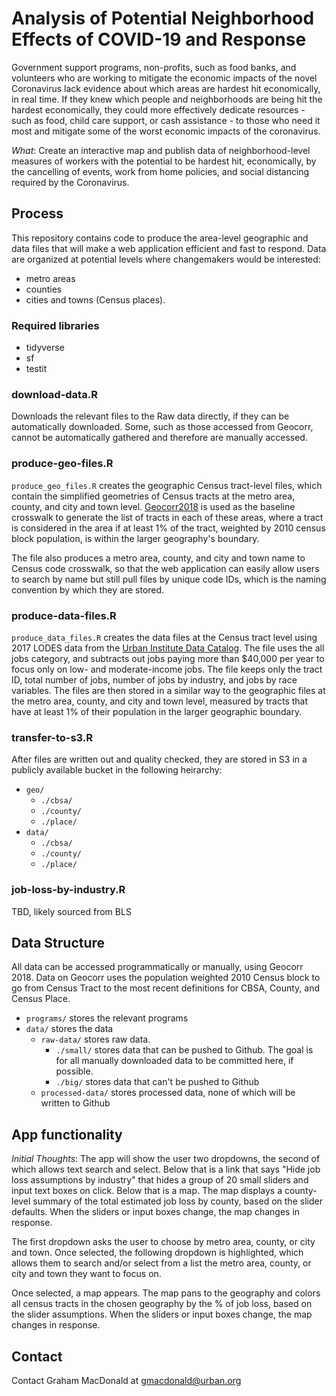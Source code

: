 # Analysis of Potential Neighborhood Effects of COVID-19 and Response

Government support programs, non-profits, such as food banks, and volunteers who are working to mitigate the economic impacts of the novel Coronavirus lack evidence about which areas are hardest hit economically, in real time. If they knew which people and neighborhoods are being hit the hardest economically, they could more effectively dedicate resources - such as food, child care support, or cash assistance - to those who need it most and mitigate some of the worst economic impacts of the coronavirus.

*What*: Create an interactive map and publish data of neighborhood-level measures of workers with the potential to be hardest hit, economically, by the cancelling of events, work from home policies, and social distancing required by the Coronavirus.

## Process

This repository contains code to produce the area-level geographic and data files that will make a web application efficient and fast to respond. Data are organized at potential levels where changemakers would be interested:

- metro areas
- counties
- cities and towns (Census places).

### Required libraries

- tidyverse
- sf
- testit

### download-data.R

Downloads the relevant files to the Raw data directly, if they can be automatically downloaded. Some, such as those accessed from Geocorr, cannot be automatically gathered and therefore are manually accessed.

### produce-geo-files.R

`produce_geo_files.R` creates the geographic Census tract-level files, which contain the simplified geometries of Census tracts at the metro area, county, and city and town level. [Geocorr2018](http://mcdc.missouri.edu/applications/geocorr2018.html) is used as the baseline crosswalk to generate the list of tracts in each of these areas, where a tract is considered in the area if at least 1% of the tract, weighted by 2010 census block population, is within the larger geography's boundary.

The file also produces a metro area, county, and city and town name to Census code crosswalk, so that the web application can easily allow users to search by name but still pull files by unique code IDs, which is the naming convention by which they are stored.

### produce-data-files.R

`produce_data_files.R` creates the data files at the Census tract level using 2017 LODES data from the [Urban Institute Data Catalog](https://datacatalog.urban.org/dataset/longitudinal-employer-household-dynamics-origin-destination-employment-statistics-lodes). The file uses the all jobs category, and subtracts out jobs paying more than $40,000 per year to focus only on low- and moderate-income jobs. The file keeps only the tract ID, total number of jobs, number of jobs by industry, and jobs by race variables. The files are then stored in a similar way to the geographic files at the metro area, county, and city and town level, measured by tracts that have at least 1% of their population in the larger geographic boundary.

### transfer-to-s3.R

After files are written out and quality checked, they are stored in S3 in a publicly available bucket in the following heirarchy:

- `geo/`
  - `./cbsa/`
  - `./county/`
  - `./place/`
- `data/`
  - `./cbsa/`
  - `./county/`
  - `./place/`
  
### job-loss-by-industry.R

TBD, likely sourced from BLS

## Data Structure

All data can be accessed programmatically or manually, using Geocorr 2018. Data on Geocorr uses the population weighted 2010 Census block to go from Census Tract to the most recent definitions for CBSA, County, and Census Place.

- `programs/` stores the relevant programs
- `data/` stores the data
  - `raw-data/` stores raw data.
    - `./small/` stores data that can be pushed to Github. The goal is for all manually downloaded data to be committed here, if possible.
    - `./big/` stores data that can't be pushed to Github
  - `processed-data/` stores processed data, none of which will be written to Github

## App functionality

*Initial Thoughts*: The app will show the user two dropdowns, the second of which allows text search and select. Below that is a link that says "Hide job loss assumptions by industry" that hides a group of 20 small sliders and input text boxes on click. Below that is a map. The map displays a county-level summary of the total estimated job loss by county, based on the slider defaults. When the sliders or input boxes change, the map changes in response.

The first dropdown asks the user to choose by metro area, county, or city and town. Once selected, the following dropdown is highlighted, which allows them to search and/or select from a list the metro area, county, or city and town they want to focus on.

Once selected, a map appears. The map pans to the geography and colors all census tracts in the chosen geography by the % of job loss, based on the slider assumptions. When the sliders or input boxes change, the map changes in response.
  
## Contact

Contact Graham MacDonald at gmacdonald@urban.org